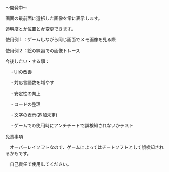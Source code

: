 ～開発中～

画面の最前面に選択した画像を常に表示します。

透明度とか位置とか変更できます。


使用例１：ゲームしながら同じ画面でメモ画像を見る際

使用例２：絵の練習での画像トレース

今後したい・する事：

　・UIの改善
 
　・対応言語数を増やす
 
　・安定性の向上
 
　・コードの整理
 
　・文字の表示(追加未定)
 
　・ゲームでの使用時にアンチチートで誤検知されないかテスト
 

免責事項

　オーバーレイソフトなので、ゲームによってはチートソフトとして誤検知されるかもです。
 
　自己責任で使用してください。
